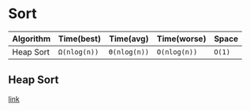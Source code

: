 Sort
==
Algorithm |Time(best)|Time(avg)|Time(worse)|Space
--- | --- | --- | --- | --- |
Heap Sort|`Ω(nlog(n))`|`Θ(nlog(n))`|`O(nlog(n))` | `O(1)`

## Heap Sort
[link](https://www.geeksforgeeks.org/heap-sort/)
